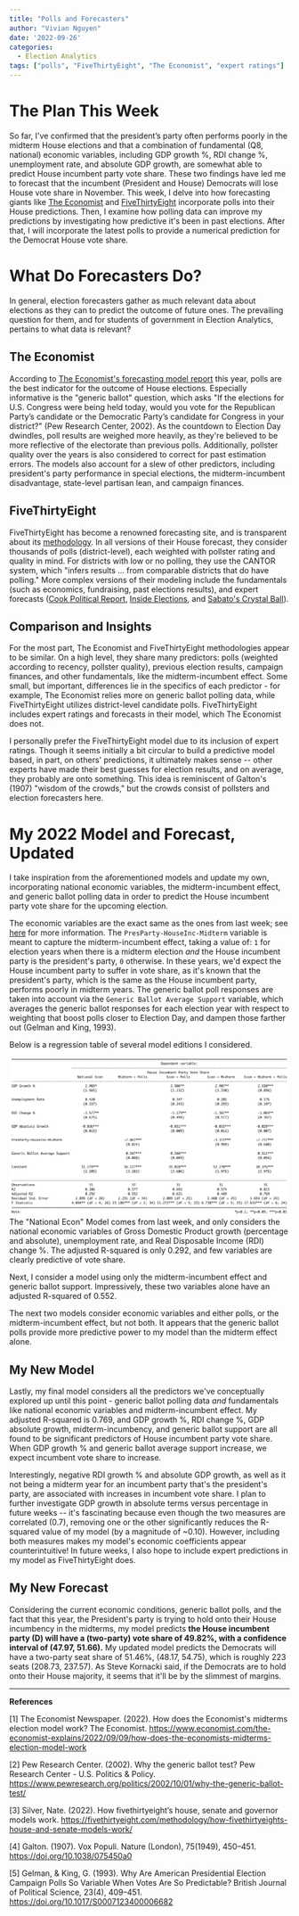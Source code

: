 ```yaml
---
title: "Polls and Forecasters"
author: "Vivian Nguyen"
date: '2022-09-26'
categories: 
  - Election Analytics
tags: ["polls", "FiveThirtyEight", "The Economist", "expert ratings"]
---
```












# The Plan This Week
So far, I've confirmed that the president’s party often performs poorly in the midterm House elections and that a combination of fundamental (Q8, national) economic variables, including GDP growth %, RDI change %, unemployment rate, and absolute GDP growth, are somewhat able to predict House incumbent party vote share. These two findings have led me to forecast that the incumbent (President and House) Democrats will lose House vote share in November. This week, I delve into how forecasting giants like [The Economist](https://www.economist.com/interactive/us-midterms-2022/forecast/house) and [FiveThirtyEight](https://projects.fivethirtyeight.com/2022-election-forecast/house/) incorporate polls into their House predictions. Then, I examine how polling data can improve my predictions by investigating how predictive it's been in past elections. After that, I will incorporate the latest polls to provide a numerical prediction for the Democrat House vote share. 

# What Do Forecasters Do? 
In general, election forecasters gather as much relevant data about elections as they can to predict the outcome of future ones. The prevailing question for them, and for students of government in Election Analytics, pertains to what data is relevant? 

## The Economist
According to [The Economist's forecasting model report](https://www.economist.com/the-economist-explains/2022/09/09/how-does-the-economists-midterms-election-model-work) this year, polls are the best indicator for the outcome of House elections. Especially informative is the "generic ballot" question, which asks "If the elections for U.S. Congress were being held today, would you vote for the Republican Party’s candidate or the Democratic Party’s candidate for Congress in your district?" (Pew Research Center, 2002). As the countdown to Election Day dwindles, poll results are weighed more heavily, as they're believed to be more reflective of the electorate than previous polls. Additionally, pollster quality over the years is also considered to correct for past estimation errors. The models also account for a slew of other predictors, including president's party performance in special elections, the midterm-incumbent disadvantage, state-level partisan lean, and campaign finances.

## FiveThirtyEight
FiveThirtyEight has become a renowned forecasting site, and is transparent about its [methodology](https://fivethirtyeight.com/methodology/how-fivethirtyeights-house-and-senate-models-work/). In all versions of their House forecast, they consider thousands of polls (district-level), each weighted with pollster rating and quality in mind. For districts with low or no polling, they use the CANTOR system, which "infers results ... from comparable districts that do have polling." More complex versions of their modeling include the fundamentals (such as economics, fundraising, past elections results), and expert forecasts ([Cook Political Report](https://www.cookpolitical.com/ratings/house-race-ratings), [Inside Elections](https://insideelections.com/ratings/house), and [Sabato's Crystal Ball](https://centerforpolitics.org/crystalball/2022-house/)). 

## Comparison and Insights
For the most part, The Economist and FiveThirtyEight methodologies appear to be similar. On a high level, they share many predictors: polls (weighted according to recency, pollster quality), previous election results, campaign finances, and other fundamentals, like the midterm-incumbent effect. Some small, but important, differences lie in the specifics of each predictor - for example, The Economist relies more on generic ballot polling data, while FiveThirtyEight utilizes district-level candidate polls. FiveThirtyEight includes expert ratings and forecasts in their model, which The Economist does not. 

I personally prefer the FiveThirtyEight model due to its inclusion of expert ratings. Though it seems initially a bit circular to build a predictive model based, in part, on others' predictions, it ultimately makes sense -- other experts have made their best guesses for election results, and on average, they probably are onto something. This idea is reminiscent of Galton's (1907) "wisdom of the crowds," but the crowds consist of pollsters and election forecasters here.  

# My 2022 Model and Forecast, Updated
I take inspiration from the aforementioned models and update my own, incorporating national economic variables, the midterm-incumbent effect, and generic ballot polling data in order to predict the House incumbent party vote share for the upcoming election. 

The economic variables are the exact same as the ones from last week; see [here](https://vivian-1372.github.io/Election-Analytics/post/2022-09-19-local-and-national-economy/) for more information. The `PresParty-HouseInc-Midterm` variable is meant to capture the midterm-incumbent effect, taking a value of: `1` for election years when there is a midterm election *and* the House incumbent party is the president's party, `0` otherwise. In these years, we'd expect the House incumbent party to suffer in vote share, as it's known that the president's party, which is the same as the House incumbent party, performs poorly in midterm years. The generic ballot poll responses are taken into account via the `Generic Ballot Average Support` variable, which averages the generic ballot responses for each election year with respect to weighting that boost polls closer to Election Day, and dampen those farther out (Gelman and King, 1993). 

Below is a regression table of several model editions I considered. 


![My Updated Model.](bp3_regression.png)
The "National Econ" Model comes from last week, and only considers the national economic variables of Gross Domestic Product growth (percentage and absolute), unemployment rate, and Real Disposable Income (RDI) change %. The adjusted R-squared is only 0.292, and few variables are clearly predictive of vote share. 

Next, I consider a model using only the midterm-incumbent effect and generic ballot support. Impressively, these two variables alone have an adjusted R-squared of 0.552. 

The next two models consider economic variables and either polls, or the midterm-incumbent effect, but not both. It appears that the generic ballot polls provide more predictive power to my model than the midterm effect alone. 

## My New Model
Lastly, my final model considers all the predictors we've conceptually explored up until this point - generic ballot polling data *and* fundamentals like national economic variables and midterm-incumbent effect. My adjusted R-squared is 0.769, and GDP growth %, RDI change %, GDP absolute growth, midterm-incumbency, and generic ballot support are all found to be significant predictors of House incumbent party vote share. When GDP growth % and generic ballot average support increase, we expect incumbent vote share to increase. 

Interestingly, negative RDI growth % and absolute GDP growth, as well as it not being a midterm year for an incumbent party that's the president's party, are associated with increases in incumbent vote share. I plan to further investigate GDP growth in absolute terms versus percentage in future weeks -- it's fascinating because even though the two measures are correlated (0.7), removing one or the other significantly reduces the R-squared value of my model (by a magnitude of ~0.10). However, including both measures makes my model's economic coefficients appear counterintuitive! In future weeks, I also hope to include expert predictions in my model as FiveThirtyEight does.  

## My New Forecast
Considering the current economic conditions, generic ballot polls, and the fact that this year, the President's party is trying to hold onto their House incumbency in the midterms, my model predicts **the House incumbent party (D) will have a (two-party) vote share of 49.82%, with a confidence interval of (47.97, 51.66).** My updated model predicts the Democrats will have a two-party seat share of 51.46%, (48.17, 54.75), which is roughly 223 seats (208.73, 237.57). As Steve Kornacki said, if the Democrats are to hold onto their House majority, it seems that it'll be by the slimmest of margins. 









---

**References**

[1] The Economist Newspaper. (2022). How does the Economist's midterms election model work? The Economist. https://www.economist.com/the-economist-explains/2022/09/09/how-does-the-economists-midterms-election-model-work 

[2] Pew Research Center. (2002). Why the generic ballot test? Pew Research Center - U.S. Politics & Policy. https://www.pewresearch.org/politics/2002/10/01/why-the-generic-ballot-test/ 

[3] Silver, Nate. (2022). How fivethirtyeight’s house, senate and governor models work. https://fivethirtyeight.com/methodology/how-fivethirtyeights-house-and-senate-models-work/

[4] Galton. (1907). Vox Populi. Nature (London), 75(1949), 450–451. https://doi.org/10.1038/075450a0

[5] Gelman, & King, G. (1993). Why Are American Presidential Election Campaign Polls So Variable When Votes Are So Predictable? British Journal of Political Science, 23(4), 409–451. https://doi.org/10.1017/S0007123400006682

